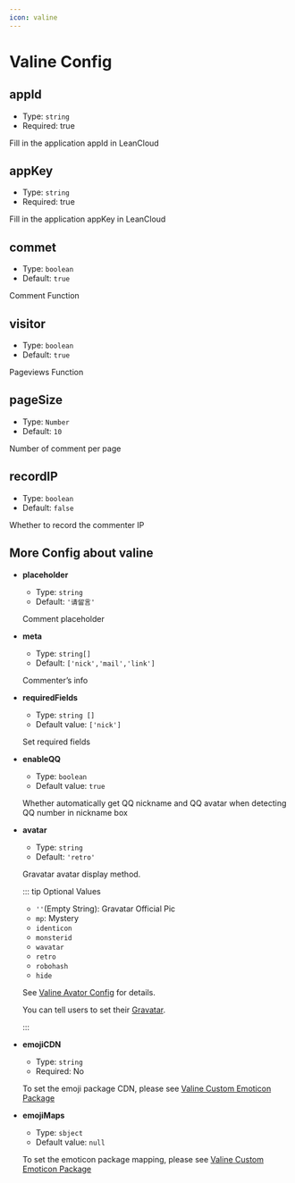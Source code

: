 ```yaml
---
icon: valine
---
```


# Valine Config

## appId

- Type: `string`
- Required: true

Fill in the application appId in LeanCloud

## appKey

- Type: `string`
- Required: true

Fill in the application appKey in LeanCloud

## commet

- Type: `boolean`
- Default: `true`

Comment Function

## visitor

- Type: `boolean`
- Default: `true`

Pageviews Function

## pageSize

- Type: `Number`
- Default: `10`

Number of comment per page

## recordIP

- Type: `boolean`
- Default: `false`

Whether to record the commenter IP

## More Config about valine

- **placeholder**

  - Type: `string`
  - Default: `'请留言'`

  Comment placeholder

- **meta**

  - Type: `string[]`
  - Default: `['nick','mail','link']`

  Commenter’s info

- **requiredFields**

  - Type: `string []`
  - Default value: `['nick']`

  Set required fields

- **enableQQ**

  - Type: `boolean`
  - Default value: `true`

  Whether automatically get QQ nickname and QQ avatar when detecting QQ number in nickname box

- **avatar**

  - Type: `string`
  - Default: `'retro'`

  Gravatar avatar display method.

  ::: tip Optional Values

  - `''`(Empty String): Gravatar Official Pic
  - `mp`: Mystery
  - `identicon`
  - `monsterid`
  - `wavatar`
  - `retro`
  - `robohash`
  - `hide`

  See [Valine Avator Config](https://valine.js.org/avatar.html) for details.

  You can tell users to set their [Gravatar](http://cn.gravatar.com/).

  :::

- **emojiCDN**

  - Type: `string`
  - Required: No

  To set the emoji package CDN, please see [Valine Custom Emoticon Package](https://valine.js.org/emoji.html)

- **emojiMaps**

  - Type: `sbject`
  - Default value: `null`

  To set the emoticon package mapping, please see [Valine Custom Emoticon Package](https://valine.js.org/emoji.html)
